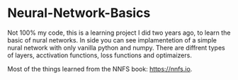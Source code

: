 
# Neural-Network-Basics

Not 100% my code, this is a learning project I did two years ago, to learn the basic of nural networks. In side you can see implamentetion of a simple nural network with only vanilla python and numpy. There are diffrent types of layers, acctivation functions, loss functions and optimaizers.

Most of the things learned from the NNFS book: https://nnfs.io.

